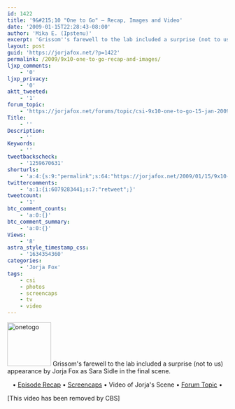 ```yaml
---
id: 1422
title: '9&#215;10 "One to Go" — Recap, Images and Video'
date: '2009-01-15T22:28:43-08:00'
author: 'Mika E. (Ipstenu)'
excerpt: 'Grissom''s farewell to the lab included a surprise (not to us) appearance by Jorja Fox as Sara Sidle in the final scene. Partake of a recap, screencaps and a video from "One to Go".'
layout: post
guid: 'https://jorjafox.net/?p=1422'
permalink: /2009/9x10-one-to-go-recap-and-images/
ljxp_comments:
    - '0'
ljxp_privacy:
    - '0'
aktt_tweeted:
    - '1'
forum_topic:
    - 'https://jorjafox.net/forums/topic/csi-9x10-one-to-go-15-jan-2009'
Title:
    - ''
Description:
    - ''
Keywords:
    - ''
tweetbackscheck:
    - '1259670631'
shorturls:
    - 'a:4:{s:9:"permalink";s:64:"https://jorjafox.net/2009/01/15/9x10-one-to-go-recap-and-images/";s:7:"tinyurl";s:25:"http://tinyurl.com/a48kl9";s:4:"isgd";s:18:"http://is.gd/53ZuL";s:5:"bitly";s:20:"http://bit.ly/5FqYK4";}'
twittercomments:
    - 'a:1:{i:6079283441;s:7:"retweet";}'
tweetcount:
    - '1'
btc_comment_counts:
    - 'a:0:{}'
btc_comment_summary:
    - 'a:0:{}'
Views:
    - '8'
astra_style_timestamp_css:
    - '1634354360'
categories:
    - 'Jorja Fox'
tags:
    - csi
    - photos
    - screencaps
    - tv
    - video
---
```


<a href="//static.jorjafox.net/wordpress/2009/02/onetogo.jpg"><img src="//static.jorjafox.net/wordpress/2009/02/onetogo-100x100.jpg" alt="onetogo" title="onetogo" width="100" height="100" class="alignleft size-thumbnail wp-image-1548" /></a>  Grissom's farewell to the lab included a surprise (not to us) appearance by Jorja Fox as Sara Sidle in the final scene.

<center>&bull; <a href="https://jorjafox.net/wiki/One_To_Go">Episode Recap</a> &bull; <a href="https://jorjafox.net/gallery/tv/csi/season09/onetogo/">Screencaps</a> &bull; Video of Jorja's Scene &bull; <a href="https://jorjafox.net/forums/topic/csi-9x10-one-to-go-15-jan-2009">Forum Topic</a> &bull;</center>

[This video has been removed by CBS]
